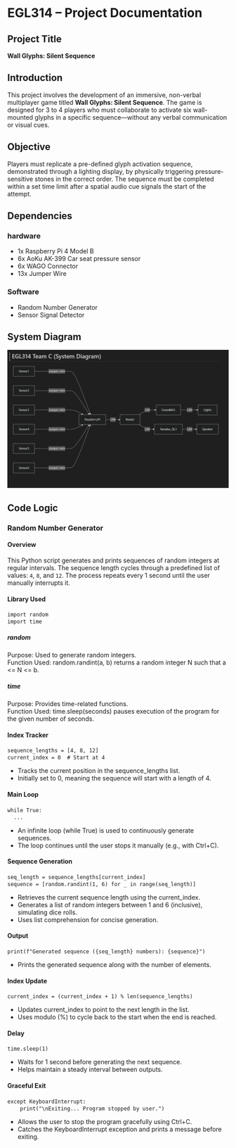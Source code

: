 # EGL314 – Project Documentation

## Project Title
**Wall Glyphs: Silent Sequence**

## Introduction
This project involves the development of an immersive, non-verbal multiplayer game titled **Wall Glyphs: Silent Sequence**. The game is designed for 3 to 4 players who must collaborate to activate six wall-mounted glyphs in a specific sequence—without any verbal communication or visual cues.

## Objective
Players must replicate a pre-defined glyph activation sequence, demonstrated through a lighting display, by physically triggering pressure-sensitive stones in the correct order. The sequence must be completed within a set time limit after a spatial audio cue signals the start of the attempt.

## Dependencies
### hardware
- 1x Raspberry Pi 4 Model B
- 6x AoKu AK-399 Car seat pressure sensor
- 6x WAGO Connector
- 13x Jumper Wire
   
### Software
- Random Number Generator
- Sensor Signal Detector 

## System Diagram
![System Diagram](AssetsFolder/SystemDiagram_Updated.png)

## Code Logic
### Random Number Generator
#### Overview

This Python script generates and prints sequences of random integers at regular intervals. The sequence length cycles through a predefined list of values: `4`, `8`, and `12`. The process repeats every 1 second until the user manually interrupts it.

#### Library Used
```
import random
import time
```
##### random
Purpose: Used to generate random integers.
<br>
Function Used: random.randint(a, b) returns a random integer N such that a <= N <= b.

##### time
Purpose: Provides time-related functions. 
<br>
Function Used: time.sleep(seconds) pauses execution of the program for the given number of seconds.

#### Index Tracker

```
sequence_lengths = [4, 8, 12]
current_index = 0  # Start at 4
```
- Tracks the current position in the sequence_lengths list.
- Initially set to 0, meaning the sequence will start with a length of 4.

#### Main Loop
```
while True:
  ...
```
- An infinite loop (while True) is used to continuously generate sequences.
- The loop continues until the user stops it manually (e.g., with Ctrl+C).

#### Sequence Generation
```
seq_length = sequence_lengths[current_index]
sequence = [random.randint(1, 6) for _ in range(seq_length)]
```
- Retrieves the current sequence length using the current_index.
- Generates a list of random integers between 1 and 6 (inclusive), simulating dice rolls.
- Uses list comprehension for concise generation.

#### Output
```
print(f"Generated sequence ({seq_length} numbers): {sequence}")
```
- Prints the generated sequence along with the number of elements.

#### Index Update
```
current_index = (current_index + 1) % len(sequence_lengths)
```
- Updates current_index to point to the next length in the list.
- Uses modulo (%) to cycle back to the start when the end is reached.

#### Delay
```
time.sleep(1)
```
- Waits for 1 second before generating the next sequence.
- Helps maintain a steady interval between outputs.

#### Graceful Exit
```
except KeyboardInterrupt:
    print("\nExiting... Program stopped by user.")
```
- Allows the user to stop the program gracefully using Ctrl+C.
- Catches the KeyboardInterrupt exception and prints a message before exiting.


